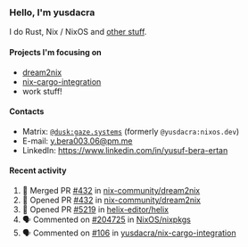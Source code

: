 ### Hello, I'm yusdacra

I do Rust, Nix / NixOS and [other stuff](https://gaze.systems/).

#### Projects I'm focusing on

- [dream2nix](https://github.com/nix-community/dream2nix)
- [nix-cargo-integration](https://github.com/yusdacra/nix-cargo-integration)
- work stuff!

#### Contacts

- Matrix: [`@dusk:gaze.systems`](https://matrix.to/#/@dusk:gaze.systems) (formerly `@yusdacra:nixos.dev`)
- E-mail: y.bera003.06@pm.me
- LinkedIn: https://www.linkedin.com/in/yusuf-bera-ertan

#### Recent activity

<!--START_SECTION:activity-->
1. 🎉 Merged PR [#432](https://github.com/nix-community/dream2nix/pull/432) in [nix-community/dream2nix](https://github.com/nix-community/dream2nix)
2. 💪 Opened PR [#432](https://github.com/nix-community/dream2nix/pull/432) in [nix-community/dream2nix](https://github.com/nix-community/dream2nix)
3. 💪 Opened PR [#5219](https://github.com/helix-editor/helix/pull/5219) in [helix-editor/helix](https://github.com/helix-editor/helix)
4. 🗣 Commented on [#204725](https://github.com/NixOS/nixpkgs/issues/204725) in [NixOS/nixpkgs](https://github.com/NixOS/nixpkgs)
5. 🗣 Commented on [#106](https://github.com/yusdacra/nix-cargo-integration/issues/106) in [yusdacra/nix-cargo-integration](https://github.com/yusdacra/nix-cargo-integration)
<!--END_SECTION:activity-->
